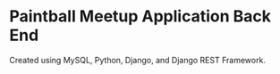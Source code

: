 # Paintball Meetup Application Back End<br />
Created using MySQL, Python, Django, and Django REST Framework.
